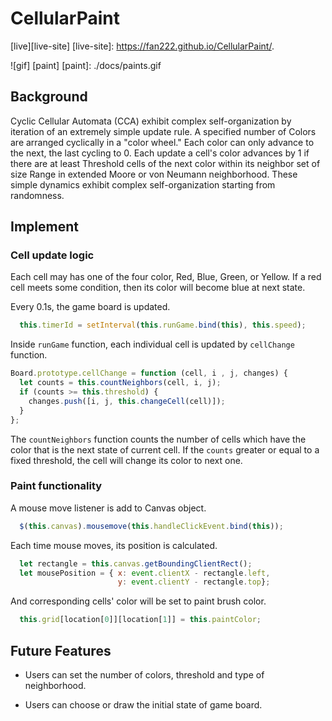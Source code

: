 # CellularPaint
[live][live-site]
[live-site]:  https://fan222.github.io/CellularPaint/.

![gif] [paint]
[paint]: ./docs/paints.gif

## Background

Cyclic Cellular Automata (CCA) exhibit complex self-organization by iteration of an extremely simple update rule. A specified number of Colors are arranged cyclically in a "color wheel." Each color can only advance to the next, the last cycling to 0. Each update a cell's color advances by 1 if there are at least Threshold cells of the next color within its neighbor set of size Range in extended Moore or von Neumann neighborhood. These simple dynamics exhibit complex self-organization starting from randomness.

## Implement

### Cell update logic

Each cell may has one of the four color, Red, Blue, Green, or Yellow. If a red cell meets some condition, then its color will become blue at next state.

Every 0.1s, the game board is updated.
```JavaScript
  this.timerId = setInterval(this.runGame.bind(this), this.speed);
```

Inside `runGame` function, each individual cell is updated by `cellChange` function.

```JavaScript
Board.prototype.cellChange = function (cell, i , j, changes) {
  let counts = this.countNeighbors(cell, i, j);
  if (counts >= this.threshold) {
    changes.push([i, j, this.changeCell(cell)]);
  }
};
```

The `countNeighbors` function counts the number of cells which have the color that is the next state of current cell. If the `counts` greater or equal to a fixed threshold, the cell will change its color to next one.

### Paint functionality

A mouse move listener is add to Canvas object.
```JavaScript
  $(this.canvas).mousemove(this.handleClickEvent.bind(this));
```

Each time mouse moves, its position is calculated.
```JavaScript
  let rectangle = this.canvas.getBoundingClientRect();
  let mousePosition = { x: event.clientX - rectangle.left,
                        y: event.clientY - rectangle.top};
```

And corresponding cells' color will be set to paint brush color.
```JavaScript
  this.grid[location[0]][location[1]] = this.paintColor;
```

## Future Features

* Users can set the number of colors, threshold and type of neighborhood.

* Users can choose or draw the initial state of game board.
